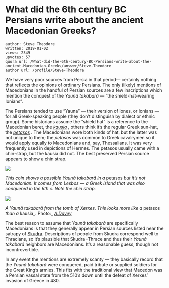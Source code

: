 # What did the 6th century BC Persians write about the ancient Macedonian Greeks?

	author: Steve Theodore
	written: 2019-01-02
	views: 2349
	upvotes: 57
	quora url: /What-did-the-6th-century-BC-Persians-write-about-the-ancient-Macedonian-Greeks/answer/Steve-Theodore
	author url: /profile/Steve-Theodore


We have very poor sources from Persia in that period— certainly nothing that reflects the opinions of ordinary Persians. The only (likely) mentions of Macedonians in the handful of Persian sources are a few inscriptions which mention the conquest of the _Yaunâ takabarâ_  — “the shield-hat-wearing Ionians”.

The Persians tended to use “Yauna” — their version of Iones, or Ionians — for all Greek-speaking people (they don’t distinguish by dialect or ethnic group). Some historians assume the “shield hat” is a reference to the Macedonian beret, the _[kausia](https://en.m.wikipedia.org/wiki/Kausia)_ _,_ others think it’s the regular Greek sun-hat, the _[petasos](https://en.m.wikipedia.org/wiki/Petasos)_ . The Macedonians wore both kinds of hat, but the latter was not unique to them; the _petasos_ was common to Greek cavalrymen so it would apply equally to Macedonians and, say, Thessalians. It was very frequently used in depictions of Hermes. The petasos usually came with a chin-strap, but the kausia did not. The best preserved Persian source appears to show a chin strap.

![](https://qph.fs.quoracdn.net/main-qimg-70bea8a3c0564538652fdaf9c30d779d)

_This coin shows a possible Yaunâ takabarâ in a_ petasos _but it’s not Macedonian. It comes from Lesbos — a Greek island that was also conquered in the 6th c. Note the chin strap._ 

![](https://qph.fs.quoracdn.net/main-qimg-4ad59d553f639dd851ba87edf293172a)

_A Yaunâ takabarâ from the tomb of Xerxes. This looks more like a_ petasos _than a_ kausia_. Photo:_ _[A.Davey](https://www.flickr.com/photos/adavey/)_ 

The best reason to assume that _Yaunâ takabarâ_  are specifically Macedonians is that they generally appear in Persian sources listed near the satrapy of [Skudra](https://en.wikipedia.org/wiki/Skudra). Descriptions of people from Skudra correspond well to Thracians, so it’s plausible that Skudra=Thrace and thus their _Yaunâ takabarâ_ neighbors are Macedonians. It’s a reasonable guess, though not incontrovertible.

In any event the mentions are extremely scanty — they basically record that the _Yaunâ takabarâ_ were conquered, paid tribute or supplied soldiers for the Great King’s armies. This fits with the traditional view that Macedon was a Persian vassal state from the 510’s down until the defeat of Xerxes’ invasion of Greece in 480.

